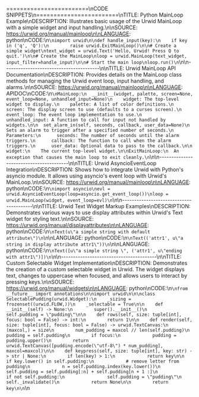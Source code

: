 ========================\nCODE SNIPPETS\n========================\nTITLE: Python MainLoop Example\nDESCRIPTION: Illustrates basic usage of the Urwid MainLoop with a simple widget and input handling.\n\nSOURCE: https://urwid.org/manual/mainloop\n\nLANGUAGE: python\nCODE:\n```\nimport urwid\n\ndef handle_input(key):\n    if key in ('q', 'Q'):\n        raise urwid.ExitMainLoop()\n\n# Create a simple widget\ntext_widget = urwid.Text('Hello, Urwid! Press Q to quit.')\n\n# Create the MainLoop\nloop = urwid.MainLoop(text_widget, input_filter=handle_input)\n\n# Start the main loop\nloop.run()\n```\n\n----------------------------------------\n\nTITLE: Urwid MainLoop API Documentation\nDESCRIPTION: Provides details on the MainLoop class methods for managing the Urwid event loop, input handling, and alarms.\n\nSOURCE: https://urwid.org/manual/mainloop\n\nLANGUAGE: APIDOC\nCODE:\n```\nMainLoop:\n  __init__(widget, palette, screen=None, event_loop=None, unhandled_input=None)\n    widget: The top-level widget to display.\n    palette: A list of color definitions.\n    screen: The display screen to use (defaults to a curses screen).\n    event_loop: The event loop implementation to use.\n    unhandled_input: A function to call for input not handled by widgets.\n\n  set_alarm_in(self, seconds, callback, user_data=None)\n    Sets an alarm to trigger after a specified number of seconds.\n    Parameters:\n      seconds: The number of seconds until the alarm triggers.\n      callback: The function to call when the alarm triggers.\n      user_data: Optional data to pass to the callback.\n\n  widget:\n    The current top-level widget.\n\nExitMainLoop:\n  An exception that causes the main loop to exit cleanly.\n```\n\n----------------------------------------\n\nTITLE: Urwid AsyncioEventLoop Integration\nDESCRIPTION: Shows how to integrate Urwid with Python's asyncio module. It allows using asyncio's event loop with Urwid's MainLoop.\n\nSOURCE: https://urwid.org/manual/mainloop\n\nLANGUAGE: python\nCODE:\n```\nimport asyncio\nevl = urwid.AsyncioEventLoop(loop=asyncio.get_event_loop())\nloop = urwid.MainLoop(widget, event_loop=evl)\n```\n\n----------------------------------------\n\nTITLE: Urwid Text Widget Markup Examples\nDESCRIPTION: Demonstrates various ways to use display attributes within Urwid's Text widget for styling text.\n\nSOURCE: https://urwid.org/manual/displayattributes\n\nLANGUAGE: python\nCODE:\n```\nText(u\"a simple string with default attribute\")\n```\n\nLANGUAGE: python\nCODE:\n```\nText(('attr1', u\"a string in display attribute attr1\"))\n```\n\nLANGUAGE: python\nCODE:\n```\nText([u\"a simple string \", ('attr1', u\"ending with attr1\")])\n```\n\n----------------------------------------\n\nTITLE: Custom Selectable Widget Implementation\nDESCRIPTION: Demonstrates the creation of a custom selectable widget in Urwid. The widget displays text, changes to uppercase when focused, and allows users to interact by pressing keys.\n\nSOURCE: https://urwid.org/manual/widgets\n\nLANGUAGE: python\nCODE:\n```\nfrom __future__ import annotations\n\nimport urwid\n\n\nclass SelectablePudding(urwid.Widget):\n    _sizing = frozenset((urwid.FLOW,))\n    _selectable = True\n\n    def __init__(self) -> None:\n        super().__init__()\n        self.pudding = \"pudding\"\n\n    def rows(self, size: tuple[int], focus: bool = False) -> int:\n        return 1\n\n    def render(self, size: tuple[int], focus: bool = False) -> urwid.TextCanvas:\n        (maxcol,) = size\n        num_pudding = maxcol // len(self.pudding)\n        pudding = self.pudding\n        if focus:\n            pudding = pudding.upper()\n        return urwid.TextCanvas([pudding.encode(\"utf-8\") * num_pudding], maxcol=maxcol)\n\n    def keypress(self, size: tuple[int], key: str) -> str | None:\n        if len(key) > 1:\n            return key\n\n        if key.lower() in self.pudding:\n            # remove letter from pudding\n            n = self.pudding.index(key.lower())\n            self.pudding = self.pudding[:n] + self.pudding[n + 1 :]\n            if not self.pudding:\n                self.pudding = \"pudding\"\n            self._invalidate()\n            return None\n\n        return key\n\n```\n